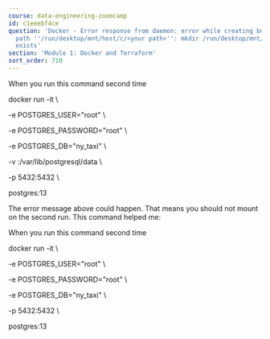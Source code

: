 ```yaml
---
course: data-engineering-zoomcamp
id: c1eeebf4ce
question: 'Docker - Error response from daemon: error while creating buildmount source
  path ''/run/desktop/mnt/host/c/<your path>'': mkdir /run/desktop/mnt/host/c: file
  exists'
section: 'Module 1: Docker and Terraform'
sort_order: 710
---
```


When you run this command second time

docker run -it \

-e POSTGRES_USER="root" \

-e POSTGRES_PASSWORD="root" \

-e POSTGRES_DB="ny_taxi" \

-v <your path>:/var/lib/postgresql/data \

-p 5432:5432 \

postgres:13

The error message above could happen. That means you should not mount on the second run. This command helped me:

When you run this command second time

docker run -it \

-e POSTGRES_USER="root" \

-e POSTGRES_PASSWORD="root" \

-e POSTGRES_DB="ny_taxi" \

-p 5432:5432 \

postgres:13

